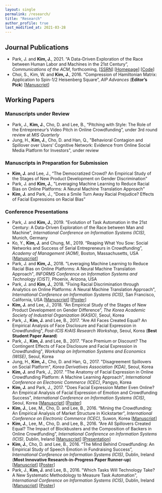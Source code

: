```yaml
---
layout: single
permalink: /research/
title: "Research"
author_profile: true
last_modified_at: 2021-03-28
---
```

## Journal Publications
- Park, J. and **Kim, J.**, 2021. “A Data-Driven Exploration of the Race between Human Labor and Machines in the 21st Century”, *Communications of the ACM*, forthcoming, [[SSRN](https://papers.ssrn.com/sol3/papers.cfm?abstract_id=3924789)] [[Homepage](http://www.jobautomationindex.com/)] [[Code](https://github.com/jonghkim/job-automation-index)]
- Choi, S., Kim, W. and **Kim, J.**, 2016. “Compression of Hamiltonian Matrix: Application to Spin-1/2 Heisenberg Square”, *AIP Advances* (**Editor’s Pick**) [[Manuscript](https://aip.scitation.org/doi/pdf/10.1063/1.4963834?class=pdf)]

## Working Papers
### Manuscripts under Review
- Park, J., **Kim, J.**, Cho, D. and Lee, B., “Pitching with Style: The Role of the Entrepreneur’s Video Pitch in Online Crowdfunding”, under 3rd round review at *MIS Quarterly*
- Jung, H., **Kim, J.**, Cho, D. and Han, Q., "Behavioral Contagion and Spillover over Users’ Cognitive Network: Evidence from Online Social Media Platform for Investors", under review

### Manuscripts in Preparation for Submission
- **Kim, J.** and Lee, J., “The Democratized Crowd? An Empirical Study of the Stages of New Product Development on Gender Discrimination”
- Park, J. and **Kim, J.**, "Leveraging Machine Learning to Reduce Racial Bias on Online Platforms: A Neural Machine Translation Approach"
- **Kim, J.** and Park, J., “Does a Smile Turn Away Racial Prejudice? Effects of Facial Expressions on Racial Bias”

### Conference Presentations
- Park, J. and **Kim, J.**, 2019. "Evolution of Task Automation in the 21st Century: A Data-Driven Exploration of the Race between Man and Machine", *International Conference on Information Systems (ICIS)*, Munich, Germany
- Ko, Y., **Kim, J.** and Chung, M., 2019. “Reaping What You Sow: Social Networks and Success of Serial Entrepreneurs in Crowdfunding”, *Academy of Management (AOM)*, Boston, Massachusetts, USA [[Manuscript](https://journals.aom.org/doi/abs/10.5465/AMBPP.2019.18931abstract)]
- Park, J. and **Kim, J.**, 2018. "Leveraging Machine Learning to Reduce Racial Bias on Online Platforms: A Neural Machine Translation Approach", *INFORMS Conference on Information Systems and Technology (CIST)*, Phoenix, Arizona, USA
- Park, J. and **Kim, J.**, 2018. "Fixing Racial Discrimination through Analytics on Online Platforms: A Neural Machine Translation Approach", *International Conference on Information Systems (ICIS)*, San Francisco, California, USA [[Manuscript](https://aisel.aisnet.org/cgi/viewcontent.cgi?article=1256&context=icis2018)] [[Poster](https://drive.google.com/open?id=1hKQbIkO8II30NEIsZD_a2O-scyCUop_X)]
- **Kim, J.** and Lee, J., 2018. “An Empirical Study of the Stages of New Product Development on Gender Difference”, *The Korea Academic Society of Industrial Organization (KASIO)*, Seoul, Korea
- Park, J., **Kim, J.** and Lee, B., 2017. "Are All Faces Created Equal? An Empirical Analysis of Face Disclosure and Facial Expression in Crowdfunding", *Post-ICIS KrAIS Research Workshop*, Seoul, Korea (**Best Student Paper Award**)
- Park, J., **Kim, J.** and Lee, B., 2017. "Face Premium or Discount? The Contingent Effects of Face Disclosure and Facial Expression in Crowdfunding", *Workshop on Information Systems and Economics (WISE)*, Seoul, Korea
- Jung, H., **Kim, J.**, Cho, D. and Han, Q., 2017. "Disagreement Spillovers on Social Platform", *Korea Derivatives Association (KDA)*, Seoul, Korea
- **Kim, J.** and Park, J., 2017. "The Anatomy of Facial Expression in Online Crowdfunding Platform: A Machine Learning Approach", *International Conference on Electronic Commerce (ICEC)*, Pangyo, Korea
- **Kim, J.** and Park, J., 2017. "Does Facial Expression Matter Even Online? An Empirical Analysis of Facial Expression of Emotion and Crowdfunding Success", *International Conference on Information Systems (ICIS)*, Seoul, Korea [[Manuscript](http://bit.ly/2uznOAR)] [[Poster](http://bit.ly/2O1fz8J)]
- **Kim, J.**, Lee, M., Cho, D. and Lee, B., 2016. “Mining the Crowdfunding: An Empirical Analysis of Market Structure in Kickstarter”, *International Conference on Electronic Commerce (ICEC)*, Suwon, Korea [[Manuscript](http://bit.ly/2JAE49E)]
- **Kim, J.**, Lee, M., Cho, D. and Lee, B., 2016. “Are All Spillovers Created Equal? The Impact of Blockbusters and the Composition of Backers in Online Crowdfunding”, *International Conference on Information Systems (ICIS)*, Dublin, Ireland [[Manuscript](http://bit.ly/2L5x3TI)] [[Presentation](http://bit.ly/2LrBJ2p)]
- **Kim, J.**, Cho, D. and Lee, B., 2016. “The Mind Behind Crowdfunding: An Empirical Study of Speech Emotion in Fundraising Success”, *International Conference on Information Systems (ICIS)*, Dublin, Ireland (**Most Innovative Research-in-Progress Paper Runner-up**) [[Manuscript](http://bit.ly/2JBcDw7)] [[Poster](http://bit.ly/2uMtwyH)]
- Park, J., **Kim, J.** and Lee, B., 2016. "Which Tasks Will Technology Take? A New Systematic Methodology to Measure Task Automation", *International Conference on Information Systems (ICIS)*, Dublin, Ireland [[Manuscript](http://bit.ly/2uNnTQT)] [[Poster](http://bit.ly/2NtXj6S)]